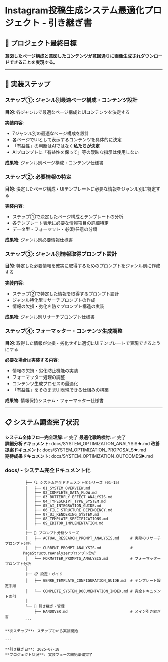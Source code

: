 # Instagram投稿生成システム最適化プロジェクト - 引き継ぎ書

## 🎯 プロジェクト最終目標

**意図したページ構成と意図したコンテンツが意図通りに画像生成されダウンロードできることを実現する。**

---

## 🎯 実装ステップ

### **ステップ①: ジャンル別最適ページ構成・コンテンツ設計**

**目的**: 各ジャンルで最適なページ構成とUIコンテンツを決定する

**実装内容**:
- 7ジャンル別の最適なページ構成を設計
- 各ページでUIとして表示するコンテンツを具体的に決定
- 「有益性」の判断はAIではなく**私たちが決定**
- AIプロンプトに「有益性を保って」等の曖昧な指示は使用しない

**成果物**: ジャンル別ページ構成・コンテンツ仕様書

### **ステップ②: 必要情報の特定**

**目的**: 決定したページ構成・UIテンプレートに必要な情報をジャンル別に特定する

**実装内容**:
- ステップ①で決定したページ構成とテンプレートの分析
- 各テンプレート表示に必要な情報項目の詳細特定
- データ型・フォーマット・必須/任意の分類

**成果物**: ジャンル別必要情報仕様書

### **ステップ③: ジャンル別情報取得プロンプト設計**

**目的**: 特定した必要情報を確実に取得するためのプロンプトをジャンル別に作成する

**実装内容**:
- ステップ②で特定した情報を取得するプロンプト設計
- ジャンル特化型リサーチプロンプトの作成
- 情報の欠損・劣化を防ぐプロンプト構造の実装

**成果物**: ジャンル別リサーチプロンプト仕様書

### **ステップ④: フォーマッター・コンテンツ生成調整**

**目的**: 取得した情報が欠損・劣化せずに適切にUIテンプレートで表現できるようにする

**必要な場合は実装する内容**:
- 情報の欠損・劣化防止機能の実装
- フォーマッター処理の調整
- コンテンツ生成プロセスの最適化
- 「有益性」をそのままUI表現できる仕組みの構築

**成果物**: 情報保持システム・フォーマッター仕様書


---

## 📋 システム調査完了状況

**システム全体フロー完全理解**: ✅ 完了
**最適化戦略検討**: ✅ 完了  
**詳細分析ドキュメント**: docs/SYSTEM_OPTIMIZATION_ANALYSIS★.md
**改善提案ドキュメント**: docs/SYSTEM_OPTIMIZATION_PROPOSALS★.md  
**期待成果ドキュメント**: docs/SYSTEM_OPTIMIZATION_OUTCOMES▶.md

### **docs/ - システム完全ドキュメント化**
```
         ├── 🔍 システム完全ドキュメント化シリーズ（01-15）
         │   ├── 01_SYSTEM_OVERVIEW.md
         │   ├── 02_COMPLETE_DATA_FLOW.md  
         │   ├── 03_BUTTERFLY_EFFECT_ANALYSIS.md
         │   ├── 04_TYPESCRIPT_TYPE_SYSTEM.md
         │   ├── 05_AI_INTEGRATION_GUIDE.md
         │   ├── 06_FILE_STRUCTURE_DEPENDENCY.md
         │   ├── 07_UI_RENDERING_SYSTEM.md
         │   ├── 08_TEMPLATE_SPECIFICATIONS.md
         │   ├── 09_EDITOR_IMPLEMENTATION.md
         │
         ├── 🎯 プロンプト分析シリーズ  
         │   ├── ACTUAL_RESEARCH_PROMPT_ANALYSIS.md     # 実際のリサーチプロンプト分析
         │   ├── CURRENT_PROMPT_ANALYSIS.md             # 
        PageStructureAnalyzerプロンプト分析
         │   └── FORMATTER_PROMPTS_ANALYSIS.md          # フォーマッタープロンプト分析
         │
         ├── 📋 設定・ガイド
         │   ├── GENRE_TEMPLATE_CONFIGURATION_GUIDE.md  # テンプレート設定手順
         │   └── COMPLETE_SYSTEM_DOCUMENTATION_INDEX.md # 完全ドキュメント索引
         │
         └── 📝 引き継ぎ・管理
             ├── HANDOVER.md                            # メイン引き継ぎ書  
         ```

**次ステップ**: ステップ①から実装開始

---

**引き継ぎ日**: 2025-07-18  
**プロジェクト状況**: 実装フェーズ開始準備完了